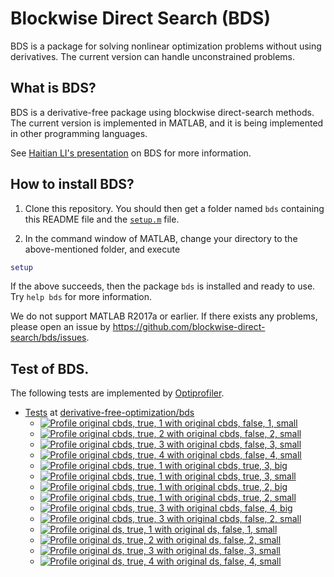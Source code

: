 # Blockwise Direct Search (BDS)

BDS is a package for solving nonlinear optimization problems without using derivatives. The current version can handle unconstrained problems. 

## What is BDS?

BDS is a derivative-free package using blockwise direct-search methods. The current version is implemented in MATLAB, and it is being implemented in other programming languages.

See [Haitian LI's presentation](https://lht97.github.io/documents/DFOS2024.pdf) on BDS for more information.

## How to install BDS?

1. Clone this repository. You should then get a folder named `bds` containing this README file and the
[`setup.m`](https://github.com/blockwise-direct-search/bds/blob/main/setup.m) file.

2. In the command window of MATLAB, change your directory to the above-mentioned folder, and execute

```matlab
setup
```

If the above succeeds, then the package `bds` is installed and ready to use. Try `help bds` for more information.

We do not support MATLAB R2017a or earlier. If there exists any problems, please open an issue by
https://github.com/blockwise-direct-search/bds/issues.

## Test of BDS.

The following tests are implemented by [Optiprofiler](https://github.com/optiprofiler/optiprofiler).

- [Tests](https://github.com/derivative-free-optimization/bds/actions) at [derivative-free-optimization/bds](https://github.com/derivative-free-optimization/bds)
    - [![Profile original cbds, true, 1 with original cbds, false, 1, small](https://github.com/derivative-free-optimization/bds/actions/workflows/profile_orig_cbds_true_1_orig_cbds_false_1_small.yml/badge.svg)](https://github.com/derivative-free-optimization/bds/actions/workflows/profile_orig_cbds_true_1_orig_cbds_false_1_small.yml)
    - [![Profile original cbds, true, 2 with original cbds, false, 2, small](https://github.com/derivative-free-optimization/bds/actions/workflows/profile_orig_cbds_true_2_orig_cbds_false_2_small.yml/badge.svg)](https://github.com/derivative-free-optimization/bds/actions/workflows/profile_orig_cbds_true_2_orig_cbds_false_2_small.yml)
    - [![Profile original cbds, true, 3 with original cbds, false, 3, small](https://github.com/derivative-free-optimization/bds/actions/workflows/profile_orig_cbds_true_3_orig_cbds_false_3_small.yml/badge.svg)](https://github.com/derivative-free-optimization/bds/actions/workflows/profile_orig_cbds_true_3_orig_cbds_false_3_small.yml)
    - [![Profile original cbds, true, 4 with original cbds, false, 4, small](https://github.com/derivative-free-optimization/bds/actions/workflows/profile_orig_cbds_true_4_orig_cbds_false_4_small.yml/badge.svg)](https://github.com/derivative-free-optimization/bds/actions/workflows/profile_orig_cbds_true_4_orig_cbds_false_4_small.yml)
    - [![Profile original cbds, true, 1 with original cbds, true, 3, big](https://github.com/derivative-free-optimization/bds/actions/workflows/profile_orig_cbds_true_1_orig_cbds_true_3_big.yml/badge.svg)](https://github.com/derivative-free-optimization/bds/actions/workflows/profile_orig_cbds_true_1_orig_cbds_true_3_big.yml)
    - [![Profile original cbds, true, 1 with original cbds, true, 3, small](https://github.com/derivative-free-optimization/bds/actions/workflows/profile_orig_cbds_true_1_orig_cbds_true_3_small.yml/badge.svg)](https://github.com/derivative-free-optimization/bds/actions/workflows/profile_orig_cbds_true_1_orig_cbds_true_3_small.yml)
    - [![Profile original cbds, true, 1 with original cbds, true, 2, big](https://github.com/derivative-free-optimization/bds/actions/workflows/profile_orig_cbds_true_1_orig_cbds_true_2_big.yml/badge.svg)](https://github.com/derivative-free-optimization/bds/actions/workflows/profile_orig_cbds_true_1_orig_cbds_true_2_big.yml)
    - [![Profile original cbds, true, 1 with original cbds, true, 2, small](https://github.com/derivative-free-optimization/bds/actions/workflows/profile_orig_cbds_true_1_orig_cbds_true_2_small.yml/badge.svg)](https://github.com/derivative-free-optimization/bds/actions/workflows/profile_orig_cbds_true_1_orig_cbds_true_2_small.yml)
    - [![Profile original cbds, true, 3 with original cbds, false, 4, big](https://github.com/derivative-free-optimization/bds/actions/workflows/profile_orig_cbds_true_3_orig_cbds_false_4_big.yml/badge.svg)](https://github.com/derivative-free-optimization/bds/actions/workflows/profile_orig_cbds_true_3_orig_cbds_false_4_big.yml)
    - [![Profile original cbds, true, 3 with original cbds, false, 2, small](https://github.com/derivative-free-optimization/bds/actions/workflows/profile_orig_cbds_true_3_orig_cbds_false_4_small.yml/badge.svg)](https://github.com/derivative-free-optimization/bds/actions/workflows/profile_orig_cbds_true_3_orig_cbds_false_4_small.yml)
    - [![Profile original ds, true, 1 with original ds, false, 1, small](https://github.com/derivative-free-optimization/bds/actions/workflows/profile_orig_ds_true_1_orig_ds_false_1_small.yml/badge.svg)](https://github.com/derivative-free-optimization/bds/actions/workflows/profile_orig_ds_true_1_orig_ds_false_1_small.yml)
    - [![Profile original ds, true, 2 with original ds, false, 2, small](https://github.com/derivative-free-optimization/bds/actions/workflows/profile_orig_ds_true_2_orig_ds_false_2_small.yml/badge.svg)](https://github.com/derivative-free-optimization/bds/actions/workflows/profile_orig_ds_true_2_orig_ds_false_2_small.yml)
    - [![Profile original ds, true, 3 with original ds, false, 3, small](https://github.com/derivative-free-optimization/bds/actions/workflows/profile_orig_ds_true_3_orig_ds_false_3_small.yml/badge.svg)](https://github.com/derivative-free-optimization/bds/actions/workflows/profile_orig_ds_true_3_orig_ds_false_3_small.yml)
    - [![Profile original ds, true, 4 with original ds, false, 4, small](https://github.com/derivative-free-optimization/bds/actions/workflows/profile_orig_ds_true_4_orig_ds_false_4_small.yml/badge.svg)](https://github.com/derivative-free-optimization/bds/actions/workflows/profile_orig_ds_true_4_orig_ds_false_4_small.yml)
